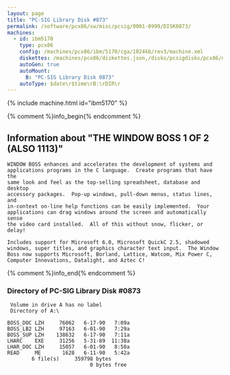 ```yaml
---
layout: page
title: "PC-SIG Library Disk #873"
permalink: /software/pcx86/sw/misc/pcsig/0001-0999/DISK0873/
machines:
  - id: ibm5170
    type: pcx86
    config: /machines/pcx86/ibm/5170/cga/1024kb/rev3/machine.xml
    diskettes: /machines/pcx86/diskettes.json,/disks/pcsigdisks/pcx86/diskettes.json
    autoGen: true
    autoMount:
      B: "PC-SIG Library Disk 0873"
    autoType: $date\r$time\rB:\rDIR\r
---
```


{% include machine.html id="ibm5170" %}

{% comment %}info_begin{% endcomment %}

## Information about "THE WINDOW BOSS 1 OF 2 (ALSO 1113)"

    WINDOW BOSS enhances and accelerates the development of systems and
    applications programs in the C language.  Create programs that have the
    same look and feel as the top-selling spreadsheet, database and desktop
    accessory packages.  Pop-up windows, pull-down menus, status lines, and
    in-context on-line help functions can be easily implemented.  Your
    applications can drag windows around the screen and automatically sense
    the video card installed.  All of this without snow, flicker, or
    delay!
    
    Includes support for Microsoft 6.0, Microsoft QuickC 2.5, shadowed
    windows, super titles, and graphics character text input.  The Window
    Boss now supports Microsoft, Borland, Lattice, Watcom, Mix Power C,
    Computer Innovations, Datalight, and Aztec C!
{% comment %}info_end{% endcomment %}


### Directory of PC-SIG Library Disk #0873

     Volume in drive A has no label
     Directory of A:\

    BOSS_DOC LZH     76062   6-17-90   7:09a
    BOSS_LB2 LZH     97163   6-01-90   7:29a
    BOSS_SUP LZH    138632   6-17-90   7:11a
    LHARC    EXE     31256   5-31-89  11:38a
    LHAR_DOC LZH     15057   6-01-90   8:50a
    READ     ME       1628   6-11-90   5:42a
            6 file(s)     359798 bytes
                               0 bytes free
